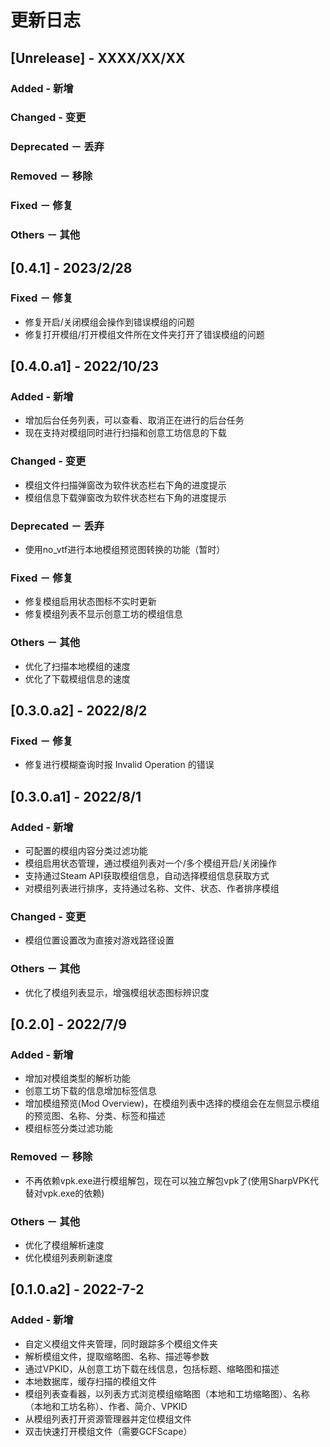# 更新日志

## [Unrelease] - XXXX/XX/XX
### Added - 新增
### Changed - 变更
### Deprecated － 丢弃
### Removed － 移除
### Fixed － 修复
### Others － 其他

## [0.4.1] - 2023/2/28
### Fixed － 修复
* 修复开启/关闭模组会操作到错误模组的问题
* 修复打开模组/打开模组文件所在文件夹打开了错误模组的问题

## [0.4.0.a1] - 2022/10/23
### Added - 新增
* 增加后台任务列表，可以查看、取消正在进行的后台任务
* 现在支持对模组同时进行扫描和创意工坊信息的下载
### Changed - 变更
* 模组文件扫描弹窗改为软件状态栏右下角的进度提示
* 模组信息下载弹窗改为软件状态栏右下角的进度提示
### Deprecated － 丢弃
* 使用no_vtf进行本地模组预览图转换的功能（暂时）
### Fixed － 修复
* 修复模组启用状态图标不实时更新
* 修复模组列表不显示创意工坊的模组信息
### Others － 其他
* 优化了扫描本地模组的速度
* 优化了下载模组信息的速度

## [0.3.0.a2] - 2022/8/2
### Fixed － 修复
* 修复进行模糊查询时报 Invalid Operation 的错误

## [0.3.0.a1] - 2022/8/1
### Added - 新增
* 可配置的模组内容分类过滤功能
* 模组启用状态管理，通过模组列表对一个/多个模组开启/关闭操作
* 支持通过Steam API获取模组信息，自动选择模组信息获取方式
* 对模组列表进行排序，支持通过名称、文件、状态、作者排序模组
### Changed - 变更
* 模组位置设置改为直接对游戏路径设置
### Others － 其他
* 优化了模组列表显示，增强模组状态图标辨识度

## [0.2.0] - 2022/7/9
### Added - 新增
* 增加对模组类型的解析功能
* 创意工坊下载的信息增加标签信息
* 增加模组预览(Mod Overview)，在模组列表中选择的模组会在左侧显示模组的预览图、名称、分类、标签和描述
* 模组标签分类过滤功能

### Removed － 移除
* 不再依赖vpk.exe进行模组解包，现在可以独立解包vpk了(使用SharpVPK代替对vpk.exe的依赖)

### Others － 其他
* 优化了模组解析速度
* 优化模组列表刷新速度

## [0.1.0.a2] - 2022-7-2
### Added - 新增
* 自定义模组文件夹管理，同时跟踪多个模组文件夹
* 解析模组文件，提取缩略图、名称、描述等参数
* 通过VPKID，从创意工坊下载在线信息，包括标题、缩略图和描述
* 本地数据库，缓存扫描的模组文件
* 模组列表查看器，以列表方式浏览模组缩略图（本地和工坊缩略图）、名称（本地和工坊名称）、作者、简介、VPKID
* 从模组列表打开资源管理器并定位模组文件
* 双击快速打开模组文件（需要GCFScape）
